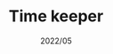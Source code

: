 ---
layout: ../../layouts/ProjectLayout.astro
title: Time keeper
date: 2022/05
sumary: ~
tags: ~
value: 1
thumbnails: ~
hide: true
---